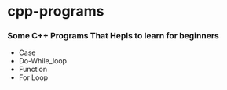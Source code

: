 # cpp-programs
### Some C++ Programs That Hepls to learn for beginners
 - Case 
 - Do-While_loop
 - Function 
 - For Loop
